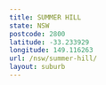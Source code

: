 ```yaml
---
title: SUMMER HILL
state: NSW
postcode: 2800
latitude: -33.233929
longitude: 149.116263
url: /nsw/summer-hill/
layout: suburb
---
```


